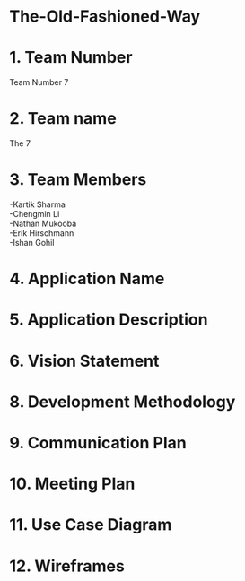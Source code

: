 # The-Old-Fashioned-Way
  
# 1. Team Number
  Team Number 7
# 2. Team name
  The 7
# 3. Team Members
  -Kartik Sharma
  <br>
  -Chengmin Li
  <br>
  -Nathan Mukooba
  <br>
  -Erik Hirschmann
  <br>
  -Ishan Gohil
# 4. Application Name

# 5. Application Description

# 6. Vision Statement

# 8. Development Methodology

# 9. Communication Plan

# 10. Meeting Plan

# 11. Use Case Diagram

# 12. Wireframes
